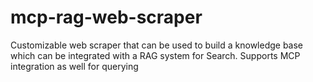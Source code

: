 # mcp-rag-web-scraper
Customizable web scraper that can be used to build a knowledge base which can be integrated with a RAG system for Search. Supports MCP integration as well for querying
